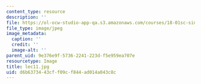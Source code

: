 ```yaml
---
content_type: resource
description: ''
file: https://ol-ocw-studio-app-qa.s3.amazonaws.com/courses/18-01sc-single-variable-calculus-fall-2010/d6b6373443cff09cf844ad014a043c8c_lec11.jpg
file_type: image/jpeg
image_metadata:
  caption: ''
  credit: ''
  image-alt: ''
parent_uid: 9e376e9f-5736-2241-223d-f5e959ea707e
resourcetype: Image
title: lec11.jpg
uid: d6b63734-43cf-f09c-f844-ad014a043c8c
---
```

